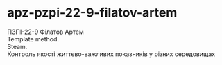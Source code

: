 # apz-pzpi-22-9-filatov-artem
ПЗПІ-22-9
Філатов Артем  
Template method.  
Steam.  
Контроль якості життєво-важливих показників у різних середовищах  

